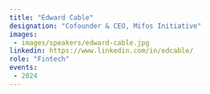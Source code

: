```yaml
---
title: "Edward Cable"
designation: "Cofounder & CEO, Mifos Initiative"
images:
 - images/speakers/edward-cable.jpg
linkedin: https://www.linkedin.com/in/edcable/
role: "Fintech"
events:
 - 2024
---
```


